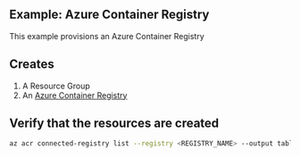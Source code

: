 ## Example: Azure Container Registry

This example provisions an Azure Container Registry

## Creates

1. A Resource Group
2. An [Azure Container Registry](https://azure.microsoft.com/en-us/services/container-registry/)

## Verify that the resources are created

```bash
az acr connected-registry list --registry <REGISTRY_NAME> --output table
```